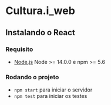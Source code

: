 # Cultura.i_web

## Instalando o React

### Requisito 
- [Node.js](https://nodejs.org/en/) Node >= 14.0.0 e npm >= 5.6

### Rodando o projeto
- `npm start` para iniciar o servidor
- `npm test` para iniciar os testes
